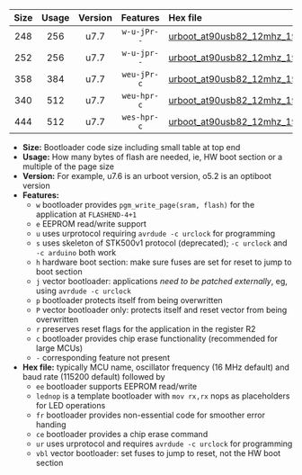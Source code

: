 |Size|Usage|Version|Features|Hex file|
|:-:|:-:|:-:|:-:|:--|
|248|256|u7.7|`w-u-jPr--`|[urboot_at90usb82_12mhz_19200bps_lednop_ur_vbl.hex](https://raw.githubusercontent.com/stefanrueger/urboot.hex/main/mcus/at90usb82/fcpu_12mhz/19200_bps/urboot_at90usb82_12mhz_19200bps_lednop_ur_vbl.hex)|
|252|256|u7.7|`w-u-jpr--`|[urboot_at90usb82_12mhz_19200bps_lednop_fr_ur_vbl.hex](https://raw.githubusercontent.com/stefanrueger/urboot.hex/main/mcus/at90usb82/fcpu_12mhz/19200_bps/urboot_at90usb82_12mhz_19200bps_lednop_fr_ur_vbl.hex)|
|358|384|u7.7|`weu-jPr-c`|[urboot_at90usb82_12mhz_19200bps_ee_lednop_fr_ce_ur_vbl.hex](https://raw.githubusercontent.com/stefanrueger/urboot.hex/main/mcus/at90usb82/fcpu_12mhz/19200_bps/urboot_at90usb82_12mhz_19200bps_ee_lednop_fr_ce_ur_vbl.hex)|
|340|512|u7.7|`weu-hpr-c`|[urboot_at90usb82_12mhz_19200bps_ee_lednop_fr_ce_ur.hex](https://raw.githubusercontent.com/stefanrueger/urboot.hex/main/mcus/at90usb82/fcpu_12mhz/19200_bps/urboot_at90usb82_12mhz_19200bps_ee_lednop_fr_ce_ur.hex)|
|444|512|u7.7|`wes-hpr-c`|[urboot_at90usb82_12mhz_19200bps_ee_lednop_fr_ce.hex](https://raw.githubusercontent.com/stefanrueger/urboot.hex/main/mcus/at90usb82/fcpu_12mhz/19200_bps/urboot_at90usb82_12mhz_19200bps_ee_lednop_fr_ce.hex)|

- **Size:** Bootloader code size including small table at top end
- **Usage:** How many bytes of flash are needed, ie, HW boot section or a multiple of the page size
- **Version:** For example, u7.6 is an urboot version, o5.2 is an optiboot version
- **Features:**
  + `w` bootloader provides `pgm_write_page(sram, flash)` for the application at `FLASHEND-4+1`
  + `e` EEPROM read/write support
  + `u` uses urprotocol requiring `avrdude -c urclock` for programming
  + `s` uses skeleton of STK500v1 protocol (deprecated); `-c urclock` and `-c arduino` both work
  + `h` hardware boot section: make sure fuses are set for reset to jump to boot section
  + `j` vector bootloader: applications *need to be patched externally*, eg, using `avrdude -c urclock`
  + `p` bootloader protects itself from being overwritten
  + `P` vector bootloader only: protects itself and reset vector from being overwritten
  + `r` preserves reset flags for the application in the register R2
  + `c` bootloader provides chip erase functionality (recommended for large MCUs)
  + `-` corresponding feature not present
- **Hex file:** typically MCU name, oscillator frequency (16 MHz default) and baud rate (115200 default) followed by
  + `ee` bootloader supports EEPROM read/write
  + `lednop` is a template bootloader with `mov rx,rx` nops as placeholders for LED operations
  + `fr` bootloader provides non-essential code for smoother error handing
  + `ce` bootloader provides a chip erase command
  + `ur` uses urprotocol and requires `avrdude -c urclock` for programming
  + `vbl` vector bootloader: set fuses to jump to reset, not the HW boot section
